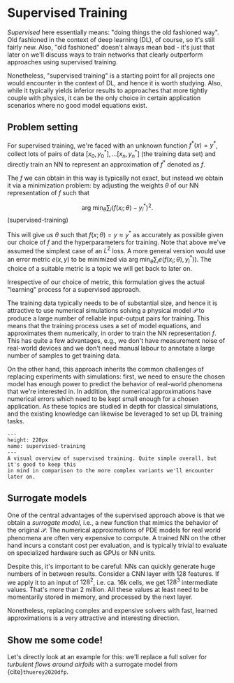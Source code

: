 Supervised Training
=======================

_Supervised_ here essentially means: "doing things the old fashioned way". Old fashioned in the context of 
deep learning (DL), of course, so it's still fairly new. 
Also, "old fashioned" doesn't always mean bad - it's just that later on we'll discuss ways to train networks that clearly outperform approaches using supervised training.

Nonetheless, "supervised training" is a starting point for all projects one would encounter in the context of DL, and
hence it is worth studying. Also, while it typically yields inferior results to approaches that more tightly 
couple with physics, it can be the only choice in certain application scenarios where no good
model equations exist.

## Problem setting

For supervised training, we're faced with an 
unknown function $f^*(x)=y^*$, collect lots of pairs of data $[x_0,y^*_0], ...[x_n,y^*_n]$ (the training data set)
and directly train an NN to represent an approximation of $f^*$ denoted as $f$.

The $f$ we can obtain in this way is typically not exact, 
but instead we obtain it via a minimization problem:
by adjusting the weights $\theta$ of our NN representation of $f$ such that

$$
\text{arg min}_{\theta} \sum_i (f(x_i ; \theta)-y^*_i)^2 .
$$ (supervised-training)

This will give us $\theta$ such that $f(x;\theta) =  y \approx y^*$ as accurately as possible given
our choice of $f$ and the hyperparameters for training. Note that above we've assumed 
the simplest case of an $L^2$ loss. A more general version would use an error metric $e(x,y)$
to be minimized via $\text{arg min}_{\theta} \sum_i e( f(x_i ; \theta) , y^*_i) )$. The choice
of a suitable metric is a topic we will get back to later on.

Irrespective of our choice of metric, this formulation
gives the actual "learning" process for a supervised approach.

The training data typically needs to be of substantial size, and hence it is attractive 
to use numerical simulations solving a physical model $\mathcal{P}$ 
to produce a large number of reliable input-output pairs for training.
This means that the training process uses a set of model equations, and approximates
them numerically, in order to train the NN representation $f$. This
has quite a few advantages, e.g., we don't have measurement noise of real-world devices
and we don't need manual labour to annotate a large number of samples to get training data.

On the other hand, this approach inherits the common challenges of replacing experiments
with simulations: first, we need to ensure the chosen model has enough power to predict the 
behavior of real-world phenomena that we're interested in.
In addition, the numerical approximations have numerical errors
which need to be kept small enough for a chosen application. As these topics are studied in depth
for classical simulations, and the existing knowledge can likewise be leveraged to
set up DL training tasks.

```{figure} resources/supervised-training.jpg
---
height: 220px
name: supervised-training
---
A visual overview of supervised training. Quite simple overall, but it's good to keep this
in mind in comparison to the more complex variants we'll encounter later on.
```

## Surrogate models

One of the central advantages of the supervised approach above is that
we obtain a _surrogate model_, i.e., a new function that mimics the behavior of the original $\mathcal{P}$. 
The numerical approximations
of PDE models for real world phenomena are often very expensive to compute. A trained
NN on the other hand incurs a constant cost per evaluation, and is typically trivial
to evaluate on specialized hardware such as GPUs or NN units.

Despite this, it's important to be careful:
NNs can quickly generate huge numbers of in between results. Consider a CNN layer with
$128$ features. If we apply it to an input of $128^2$, i.e. ca. 16k cells, we get $128^3$ intermediate values.
That's more than 2 million.
All these values at least need to be momentarily stored in memory, and processed by the next layer.

Nonetheless, replacing complex and expensive solvers with fast, learned approximations
is a very attractive and interesting direction.

## Show me some code!

Let's directly look at an example for this: we'll replace a full solver for
_turbulent flows around airfoils_ with a surrogate model from {cite}`thuerey2020dfp`. 
